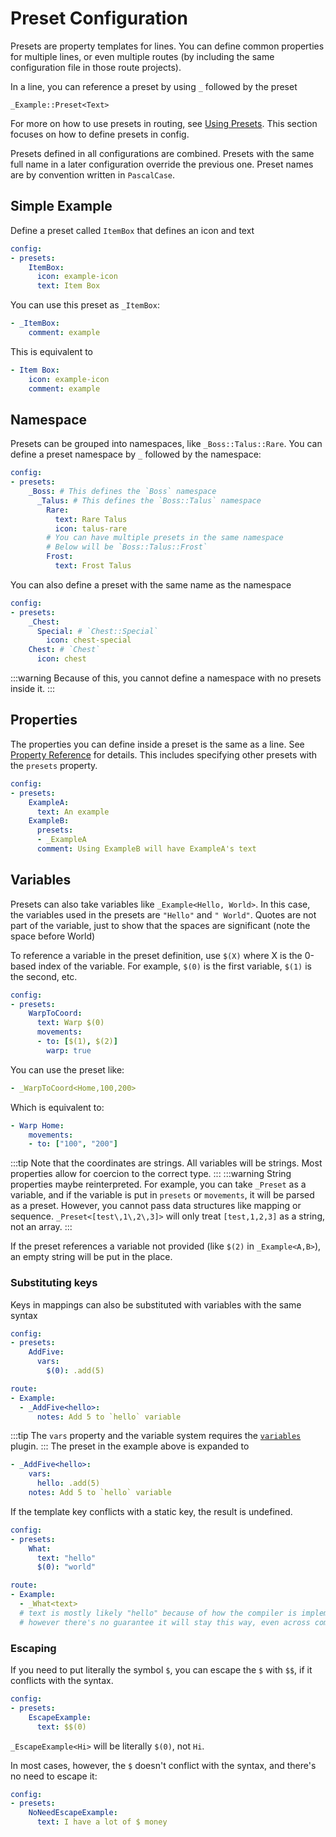 # Preset Configuration
Presets are property templates for lines. You can define common properties
for multiple lines, or even multiple routes (by including the same configuration file in those route projects).

In a line, you can reference a preset by using `_` followed by the preset
```
_Example::Preset<Text>
```

For more on how to use presets in routing, see [Using Presets](../using-presets.md).
This section focuses on how to define presets in config.

Presets defined in all configurations are combined.
Presets with the same full name in a later configuration override the previous one.
Preset names are by convention written in `PascalCase`.

## Simple Example
Define a preset called `ItemBox` that defines an icon and text
```yaml
config:
- presets:
    ItemBox:
      icon: example-icon      
      text: Item Box
```
You can use this preset as `_ItemBox`:
```yaml
- _ItemBox:
    comment: example
```
This is equivalent to
```yaml
- Item Box:
    icon: example-icon
    comment: example
```

## Namespace
Presets can be grouped into namespaces, like `_Boss::Talus::Rare`. 
You can define a preset namespace by `_` followed by the namespace:
```yaml
config:
- presets:
    _Boss: # This defines the `Boss` namespace
      _Talus: # This defines the `Boss::Talus` namespace
        Rare:
          text: Rare Talus
          icon: talus-rare
        # You can have multiple presets in the same namespace
        # Below will be `Boss::Talus::Frost`
        Frost:
          text: Frost Talus 
```
You can also define a preset with the same name as the namespace
```yaml
config:
- presets:
    _Chest:
      Special: # `Chest::Special`
        icon: chest-special
    Chest: # `Chest`
      icon: chest
```
:::warning
Because of this, you cannot define a namespace with no presets inside it.
:::

## Properties
The properties you can define inside a preset is the same as a line.
See [Property Reference](../property-reference.md) for details.
This includes specifying other presets with the `presets` property.
```yaml
config:
- presets:
    ExampleA:
      text: An example
    ExampleB:
      presets:
      - _ExampleA
      comment: Using ExampleB will have ExampleA's text
```

## Variables
Presets can also take variables like `_Example<Hello, World>`.
In this case, the variables used in the presets are `"Hello"` and `" World"`. 
Quotes are not part of the variable, just to show that the spaces are significant (note the space before World)

To reference a variable in the preset definition, use `$(X)` where X is the 0-based index of the variable.
For example, `$(0)` is the first variable, `$(1)` is the second, etc.
```yaml
config:
- presets:
    WarpToCoord:
      text: Warp $(0)
      movements:
      - to: [$(1), $(2)]
        warp: true
```
You can use the preset like:
```yaml
- _WarpToCoord<Home,100,200>
```
Which is equivalent to:
```yaml
- Warp Home:
    movements:
    - to: ["100", "200"]
```
:::tip
Note that the coordinates are strings. All variables will be strings.
Most properties allow for coercion to the correct type.
:::
:::warning
String properties maybe reinterpreted. For example, you can take `_Preset` as
a variable, and if the variable is put in `presets` or `movements`, it will be
parsed as a preset. However, you cannot pass data structures like mapping or sequence.
`_Preset<[test\,1\,2\,3]>` will only treat `[test,1,2,3]` as a string, not an array.
:::

If the preset references a variable not provided (like `$(2)` in `_Example<A,B>`),
an empty string will be put in the place.

### Substituting keys

Keys in mappings can also be substituted with variables with the same syntax
```yaml
config:
- presets:
    AddFive:
      vars:
        $(0): .add(5)

route:
- Example:
  - _AddFive<hello>:
      notes: Add 5 to `hello` variable
```
:::tip
The `vars` property and the variable system requires the [`variables`](../../plugin/variables.md) plugin.
:::
The preset in the example above is expanded to
```yaml
- _AddFive<hello>:
    vars:
      hello: .add(5)
    notes: Add 5 to `hello` variable
```
If the template key conflicts with a static key, the result is undefined.
```yaml
config:
- presets:
    What:
      text: "hello"
      $(0): "world"

route:
- Example:
  - _What<text> 
  # text is mostly likely "hello" because of how the compiler is implemented
  # however there's no guarantee it will stay this way, even across compilations!
```

### Escaping
If you need to put literally the symbol `$`, you can escape the `$` with `$$`, if it conflicts with the syntax.
```yaml
config:
- presets:
    EscapeExample:
      text: $$(0)
```
`_EscapeExample<Hi>` will be literally `$(0)`, not `Hi`.

In most cases, however, the `$` doesn't conflict with the syntax, and there's no need to escape it:
```yaml
config:
- presets:
    NoNeedEscapeExample:
      text: I have a lot of $ money
```
